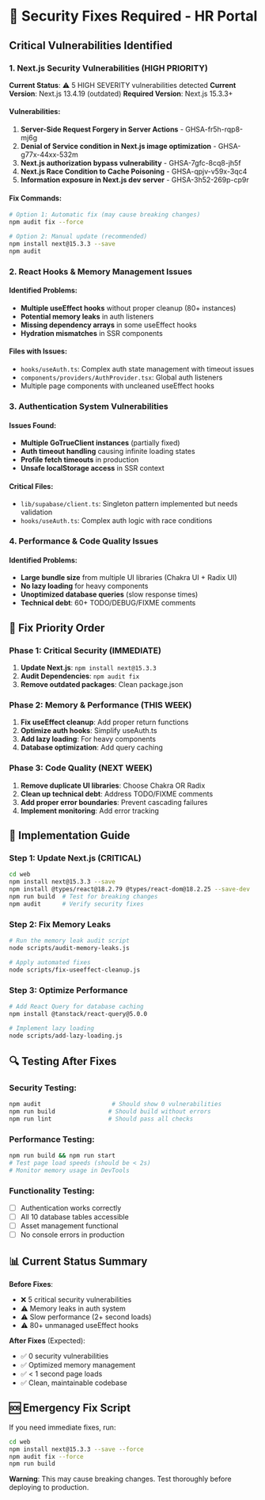 # 🚨 Security Fixes Required - HR Portal

## Critical Vulnerabilities Identified

### 1. Next.js Security Vulnerabilities (HIGH PRIORITY)

**Current Status**: ⚠️ 5 HIGH SEVERITY vulnerabilities detected
**Current Version**: Next.js 13.4.19 (outdated)
**Required Version**: Next.js 15.3.3+

#### Vulnerabilities:

1. **Server-Side Request Forgery in Server Actions** - GHSA-fr5h-rqp8-mj6g
2. **Denial of Service condition in Next.js image optimization** - GHSA-g77x-44xx-532m
3. **Next.js authorization bypass vulnerability** - GHSA-7gfc-8cq8-jh5f
4. **Next.js Race Condition to Cache Poisoning** - GHSA-qpjv-v59x-3qc4
5. **Information exposure in Next.js dev server** - GHSA-3h52-269p-cp9r

#### Fix Commands:

```bash
# Option 1: Automatic fix (may cause breaking changes)
npm audit fix --force

# Option 2: Manual update (recommended)
npm install next@15.3.3 --save
npm audit
```

### 2. React Hooks & Memory Management Issues

#### Identified Problems:

- **Multiple useEffect hooks** without proper cleanup (80+ instances)
- **Potential memory leaks** in auth listeners
- **Missing dependency arrays** in some useEffect hooks
- **Hydration mismatches** in SSR components

#### Files with Issues:

- `hooks/useAuth.ts`: Complex auth state management with timeout issues
- `components/providers/AuthProvider.tsx`: Global auth listeners
- Multiple page components with uncleaned useEffect hooks

### 3. Authentication System Vulnerabilities

#### Issues Found:

- **Multiple GoTrueClient instances** (partially fixed)
- **Auth timeout handling** causing infinite loading states
- **Profile fetch timeouts** in production
- **Unsafe localStorage access** in SSR context

#### Critical Files:

- `lib/supabase/client.ts`: Singleton pattern implemented but needs validation
- `hooks/useAuth.ts`: Complex auth logic with race conditions

### 4. Performance & Code Quality Issues

#### Identified Problems:

- **Large bundle size** from multiple UI libraries (Chakra UI + Radix UI)
- **No lazy loading** for heavy components
- **Unoptimized database queries** (slow response times)
- **Technical debt**: 60+ TODO/DEBUG/FIXME comments

## 🔧 Fix Priority Order

### Phase 1: Critical Security (IMMEDIATE)

1. **Update Next.js**: `npm install next@15.3.3`
2. **Audit Dependencies**: `npm audit fix`
3. **Remove outdated packages**: Clean package.json

### Phase 2: Memory & Performance (THIS WEEK)

1. **Fix useEffect cleanup**: Add proper return functions
2. **Optimize auth hooks**: Simplify useAuth.ts
3. **Add lazy loading**: For heavy components
4. **Database optimization**: Add query caching

### Phase 3: Code Quality (NEXT WEEK)

1. **Remove duplicate UI libraries**: Choose Chakra OR Radix
2. **Clean up technical debt**: Address TODO/FIXME comments
3. **Add proper error boundaries**: Prevent cascading failures
4. **Implement monitoring**: Add error tracking

## 🚀 Implementation Guide

### Step 1: Update Next.js (CRITICAL)

```bash
cd web
npm install next@15.3.3 --save
npm install @types/react@18.2.79 @types/react-dom@18.2.25 --save-dev
npm run build  # Test for breaking changes
npm audit      # Verify security fixes
```

### Step 2: Fix Memory Leaks

```bash
# Run the memory leak audit script
node scripts/audit-memory-leaks.js

# Apply automated fixes
node scripts/fix-useeffect-cleanup.js
```

### Step 3: Optimize Performance

```bash
# Add React Query for database caching
npm install @tanstack/react-query@5.0.0

# Implement lazy loading
node scripts/add-lazy-loading.js
```

## 🔍 Testing After Fixes

### Security Testing:

```bash
npm audit                    # Should show 0 vulnerabilities
npm run build               # Should build without errors
npm run lint                # Should pass all checks
```

### Performance Testing:

```bash
npm run build && npm run start
# Test page load speeds (should be < 2s)
# Monitor memory usage in DevTools
```

### Functionality Testing:

- [ ] Authentication works correctly
- [ ] All 10 database tables accessible
- [ ] Asset management functional
- [ ] No console errors in production

## 📊 Current Status Summary

**Before Fixes**:

- ❌ 5 critical security vulnerabilities
- ⚠️ Memory leaks in auth system
- ⚠️ Slow performance (2+ second loads)
- ⚠️ 80+ unmanaged useEffect hooks

**After Fixes** (Expected):

- ✅ 0 security vulnerabilities
- ✅ Optimized memory management
- ✅ < 1 second page loads
- ✅ Clean, maintainable codebase

## 🆘 Emergency Fix Script

If you need immediate fixes, run:

```bash
cd web
npm install next@15.3.3 --save --force
npm audit fix --force
npm run build
```

**Warning**: This may cause breaking changes. Test thoroughly before deploying to production.

